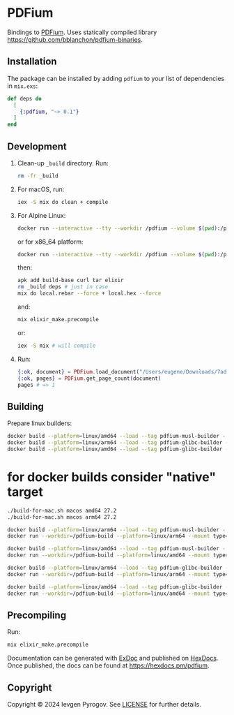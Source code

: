 # PDFium

Bindings to [PDFium](https://pdfium.googlesource.com/pdfium/). Uses statically compiled library https://github.com/bblanchon/pdfium-binaries.

## Installation

The package can be installed by adding `pdfium` to your list of dependencies in `mix.exs`:

```elixir
def deps do
  [
    {:pdfium, "~> 0.1"}
  ]
end
```

## Development

1. Clean-up `_build` directory. Run:

    ```sh
    rm -fr _build
    ```

2. For macOS, run:

    ```sh
    iex -S mix do clean + compile
    ```

3. For Alpine Linux:

    ```sh
    docker run --interactive --tty --workdir /pdfium --volume $(pwd):/pdfium alpine:3.21 ash
    ```

    or for x86_64 platform:

    ```sh
    docker run --interactive --tty --workdir /pdfium --volume $(pwd):/pdfium --platform linux/amd64 alpine:3.21 ash
    ```

    then:

    ```sh
    apk add build-base curl tar elixir
    rm _build deps # just in case
    mix do local.rebar --force + local.hex --force
    ```

    and:

    ```sh
    mix elixir_make.precompile
    ```

    or:

    ```sh
    iex -S mix # will compile
    ```

4. Run:

    ```elixir
    {:ok, document} = PDFium.load_document("/Users/eugene/Downloads/7ade6db09604a8b41104763c6f16a987.pdf")
    {:ok, pages} = PDFium.get_page_count(document)
    pages # => 1
    ```

## Building

Prepare linux builders:

```sh
docker build --platform=linux/amd64 --load --tag pdfium-musl-builder - < Dockerfile.musl
docker build --platform=linux/arm64 --load --tag pdfium-glibc-builder - < Dockerfile.glibc
docker build --platform=linux/amd64 --load --tag pdfium-glibc-builder - < Dockerfile.glibc
```

# for docker builds consider "native" target

```sh
./build-for-mac.sh macos amd64 27.2
./build-for-mac.sh macos arm64 27.2

docker build --platform=linux/arm64 --load --tag pdfium-musl-builder - < Dockerfile.musl
docker run --workdir=/pdfium-build --platform=linux/arm64 --mount type=bind,source=(pwd),target=/pdfium-build pdfium-musl-builder ./build-for-linux.sh linux-musl armv8-a 27.2

docker build --platform=linux/amd64 --load --tag pdfium-musl-builder - < Dockerfile.musl
docker run --workdir=/pdfium-build --platform=linux/amd64 --mount type=bind,source=(pwd),target=/pdfium-build pdfium-musl-builder ./build-for-linux.sh linux-musl x86-64 27.2

docker build --platform=linux/arm64 --load --tag pdfium-glibc-builder - < Dockerfile.glibc
docker run --workdir=/pdfium-build --platform=linux/arm64 --mount type=bind,source=(pwd),target=/pdfium-build pdfium-glibc-builder ./build-for-linux.sh linux armv8-a 27.2

docker build --platform=linux/amd64 --load --tag pdfium-glibc-builder - < Dockerfile.glibc
docker run --workdir=/pdfium-build --platform=linux/amd64 --mount type=bind,source=(pwd),target=/pdfium-build pdfium-glibc-builder ./build-for-linux.sh linux x86-64 27.2
```

## Precompiling

Run:

```sh
mix elixir_make.precompile
```

Documentation can be generated with [ExDoc](https://github.com/elixir-lang/ex_doc)
and published on [HexDocs](https://hexdocs.pm). Once published, the docs can
be found at <https://hexdocs.pm/pdfium>.

## Copyright

Copyright © 2024 Ievgen Pyrogov. See [LICENSE](LICENSE) for further details.
